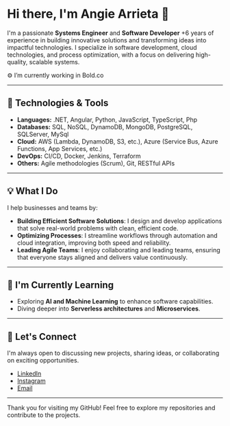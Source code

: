 # Hi there, I'm **Angie Arrieta** 👋

I'm a passionate **Systems Engineer** and **Software Developer** +6 years of experience in building innovative solutions and transforming ideas into impactful technologies. I specialize in software development, cloud technologies, and process optimization, with a focus on delivering high-quality, scalable systems.

⚙️ I’m currently working in Bold.co

---

## 🚀 Technologies & Tools

- **Languages:** .NET, Angular, Python, JavaScript, TypeScript, Php
- **Databases:** SQL, NoSQL, DynamoDB, MongoDB, PostgreSQL, SQLServer, MySql
- **Cloud:** AWS (Lambda, DynamoDB, S3, etc.), Azure (Service Bus, Azure Functions, App Services, etc.)
- **DevOps:** CI/CD, Docker, Jenkins, Terraform
- **Others:** Agile methodologies (Scrum), Git, RESTful APIs

---

## 💡 What I Do

I help businesses and teams by:
- **Building Efficient Software Solutions**: I design and develop applications that solve real-world problems with clean, efficient code.
- **Optimizing Processes**: I streamline workflows through automation and cloud integration, improving both speed and reliability.
- **Leading Agile Teams**: I enjoy collaborating and leading teams, ensuring that everyone stays aligned and delivers value continuously.

---

## 🌱 I'm Currently Learning

- Exploring **AI and Machine Learning** to enhance software capabilities.
- Diving deeper into **Serverless architectures** and **Microservices**.


---

## 🤝 Let's Connect

I'm always open to discussing new projects, sharing ideas, or collaborating on exciting opportunities.

- [LinkedIn](https://www.linkedin.com/in/angie-arrieta/)
- [Instagram](https://www.instagram.com/angiearrieta728/)
- [Email](angiearrieta728@gmail.com)

---

Thank you for visiting my GitHub! Feel free to explore my repositories and contribute to the projects.
